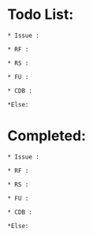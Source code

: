 # Todo List:
	
	* Issue :
		
	* RF : 

	* RS :

	* FU :

	* CDB :

	*Else:
		

# Completed:
	* Issue :
		
	* RF : 
		
	* RS :

	* FU :
	
	* CDB :
		
	*Else: